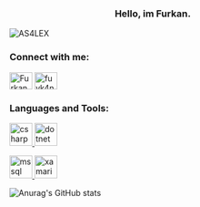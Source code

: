 <h3 align="center">Hello, im Furkan. </h3>
<p align="left"> <img src="https://komarev.com/ghpvc/?username=yunusozdemirr&label=Profile%20views&color=0e75b6&style=flat" alt="AS4LEX" /> </p>

<h3 align="left">Connect with me:</h3>
<p align="left">
<a href="https://www.linkedin.com/in/furkan-yılmaz-84734b17b" target="blank"><img align="center" src="https://cdn.jsdelivr.net/npm/simple-icons@3.0.1/icons/linkedin.svg" alt="Furkan YILMAZ" height="30" width="40" /></a>
<a href="https://www.instagram.com/fuyk4n/" target="blank"><img align="center" src="https://cdn.jsdelivr.net/npm/simple-icons@3.0.1/icons/instagram.svg" alt="fuyk4n" height="30" width="40" /></a>
</p>
<h3 align="left">Languages and Tools:</h3>

<p align="left"> <a href="https://www.w3schools.com/js/" target="_blank">
 <img src="https://reactnative.dev/img/tiny_logo.png" alt="csharp" width="40" height="40"/>
</a> <a href="https://www.w3schools.com/css/" target="_blank"> </a> <a href="https://reactnative.dev" target="_blank"> <img src="https://upload.wikimedia.org/wikipedia/commons/1/18/React_Native_Logo.png" alt="dotnet" width="40" height="40"/>

</a> <a href="https://www.w3.org/html/" target="_blank">
<a href="https://www.microsoft.com/en-us/sql-server" target="_blank"> <img src="https://cdn.worldvectorlogo.com/logos/microsoft-sql-server.svg" alt="mssql" width="40" height="40"/> <img src="https://raw.githubusercontent.com/detain/svg-logos/780f25886640cef088af994181646db2f6b1a3f8/svg/xamarin.svg" alt="xamarin" width="40" height="40"/> </a></p>

![Anurag's GitHub stats](https://github-readme-stats.vercel.app/api?username=YunusOzdemirr&theme=radical&show_icons=true)